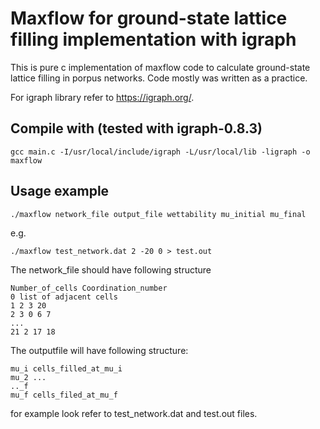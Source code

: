 # Maxflow for ground-state lattice filling implementation with igraph
This is pure c implementation of maxflow code to calculate ground-state lattice filling in porpus networks. Code mostly was written as a practice.

For igraph library refer to https://igraph.org/.

## Compile with (tested with igraph-0.8.3)
    gcc main.c -I/usr/local/include/igraph -L/usr/local/lib -ligraph -o maxflow

## Usage example

    ./maxflow network_file output_file wettability mu_initial mu_final

e.g. 

    ./maxflow test_network.dat 2 -20 0 > test.out

The network_file should have following structure
```
Number_of_cells Coordination_number
0 list of adjacent cells
1 2 3 20
2 3 0 6 7
...
21 2 17 18
```
The outputfile will have following structure:
```
mu_i cells_filled_at_mu_i
mu_2 ...
.._f
mu_f cells_filed_at_mu_f
```
for example look refer to test_network.dat and test.out files.
